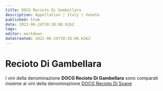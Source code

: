 ```yaml
---
title: DOCG Recioto Di Gambellara
description: Appellation | Italy | Veneto
published: true
date: 2022-06-24T20:28:08.626Z
tags: 
editor: markdown
dateCreated: 2022-06-24T20:28:08.626Z
---
```


# Recioto Di Gambellara
I vini della denominazione **DOCG Recioto Di Gambellara** sono comparati insieme ai vini della denominazione [DOCG Recioto Di Soave](/denominazioni/Italia/Veneto/DOCG-Recioto-Di-Soave)